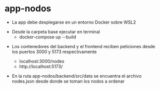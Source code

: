# app-nodos

* La app debe desplegarse en un entorno Docker sobre WSL2 

- Desde la carpeta base ejecutar en terminal 
    - docker-compose up --build

* Los contenedores del backend y el frontend reciben peticiones desde los puertos 3000 y 5173 respectivamente
    - localhost:3000/nodes
    - http://localhost:5173/

* En la ruta app-nodos/backend/src/data se encuentra el archivo nodes.json desde donde se toman los nodos a ordenar